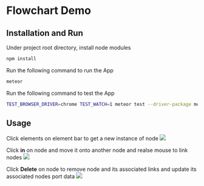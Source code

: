 # Flowchart Demo

## Installation and Run

Under project root directory, install node modules

```bash
npm install
```

Run the following command to run the App

```bash
meteor
```

Run the following command to test the App

```bash
TEST_BROWSER_DRIVER=chrome TEST_WATCH=1 meteor test --driver-package meteortesting:mocha --port 3002
```

## Usage

Click elements on element bar to get a new instance of node
![](./images/DragNDropEle.gif)

Click **in** on node and move it onto another node and realse mouse to link nodes
![](./images/LinkNode.gif)

Click **Delete** on node to remove node and its associated links and update its associated nodes port data
![](./images/DeleteNode.gif)
